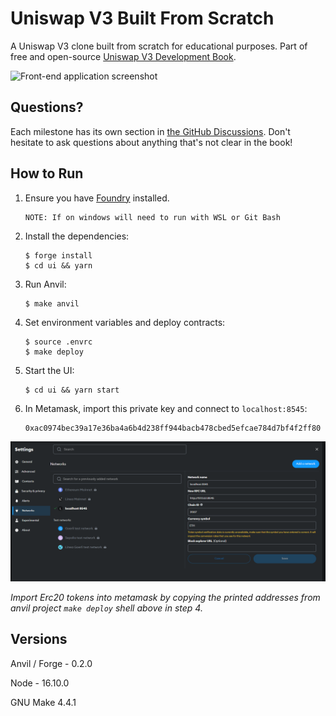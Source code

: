 # Uniswap V3 Built From Scratch

A Uniswap V3 clone built from scratch for educational purposes. Part of free and open-source [Uniswap V3 Development Book](https://uniswapv3book.com).

![Front-end application screenshot](/screenshot.png)

## Questions?

Each milestone has its own section in [the GitHub Discussions](https://github.com/Jeiwan/uniswapv3-book/discussions).
Don't hesitate to ask questions about anything that's not clear in the book!

## How to Run
1. Ensure you have [Foundry](https://github.com/foundry-rs/foundry) installed.

    ```
    NOTE: If on windows will need to run with WSL or Git Bash
    ```

1. Install the dependencies:
    ```shell
    $ forge install
    $ cd ui && yarn
    ```
1. Run Anvil:
    ```shell
    $ make anvil
    ```
1. Set environment variables and deploy contracts:
    ```shell
    $ source .envrc
    $ make deploy
    ```
1. Start the UI:
    ```shell
    $ cd ui && yarn start
    ```
1. In Metamask, import this private key and connect to `localhost:8545`:
    ```
    0xac0974bec39a17e36ba4a6b4d238ff944bacb478cbed5efcae784d7bf4f2ff80
    ```

![Metamask Setup screenshot](/metamask.png)

<em>Import Erc20 tokens into metamask by copying the printed addresses from anvil project `make deploy` shell above in step 4.</em>

## Versions
Anvil / Forge - 0.2.0

Node - 16.10.0

GNU Make 4.4.1